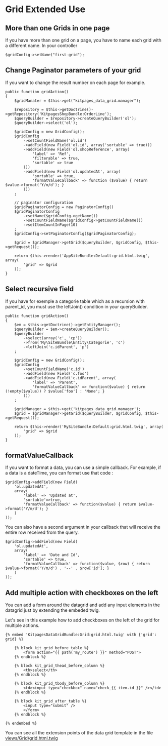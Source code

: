 Grid Extended Use
=================

More than one Grids in one page
-------------------------------
If you have more than one grid on a page, you have to name each grid with a different name. In your controller

    $gridConfig->setName("first-grid");

Change Paginator parameters of your grid
----------------------------------------
If you want to change the result number on each page for example.

    public function gridAction()
    {
        $gridManater = $this->get("kitpages_data_grid.manager");

        $repository = $this->getDoctrine()->getRepository('KitpagesShopBundle:OrderLine');
        $queryBuilder = $repository->createQueryBuilder('ol');
        $queryBuilder->select('ol');

        $gridConfig = new GridConfig();
        $gridConfig
            ->setCountFieldName('ol.id')
            ->addField(new Field('ol.id', array('sortable' => true)))
            ->addField(new Field('ol.shopReference', array(
                'label' => 'Ref',
                'filterable' => true,
                'sortable' => true
            )))
            ->addField(new Field('ol.updatedAt', array(
                'sortable' => true,
                'formatValueCallback' => function ($value) { return $value->format('Y/m/d'); }
            )))
        ;

        // paginator configuration
        $gridPaginatorConfig = new PaginatorConfig()
        $gridPaginatorConfig
            ->setName($gridConfig->getName())
            ->setCountFieldName($gridConfig->getCountFieldName())
            ->setItemCountInPage(10)
        ;
        $gridConfig->setPaginatorConfig($gridPaginatorConfig);

        $grid = $gridManager->getGrid($queryBuilder, $gridConfig, $this->getRequest());

        return $this->render('AppSiteBundle:Default:grid.html.twig', array(
            'grid' => $grid
        ));
    }

Select recursive field
----------------------
If you have for exemple a categorie table which as a recursion with parent_id, you must use 
the leftJoin() condition in your queryBuilder.

    public function gridAction()
    {
        $em = $this->getDoctrine()->getEntityManager();
        $queryBuilder = $em->createQueryBuilder();
        $queryBuilder
            ->select(array('c', 'cp'))
            ->from('My\SiteBundle\Entity\Categorie', 'c')
            ->leftJoin('c.idParent', 'p')
        ;

        $gridConfig = new GridConfig();
        $gridConfig
            ->setCountFieldName('c.id')
            ->addField(new Field('c.foo')
            ->addField(new Field('c.idParent', array(
                'label' => 'Parent',
                'formatValueCallback' => function($value) { return (!empty($value)) ? $value['foo'] : 'None'; }
            )))
        ;

        $gridManager = $this->get('kitpages_data_grid.manager');
        $grid = $gridManager->getGrid($queryBuilder, $gridConfig, $this->getRequest());

        return $this->render('MySiteBundle:Default:grid.html.twig', array(
            'grid' => $grid
        ));
    }

formatValueCallback
-------------------
If you want to format a data, you can use a simple callback. For example, if a data is a dateTime, you can format
use that code :

    $gridConfig->addField(new Field(
        'ol.updatedAt',
        array(
            'label' => 'Updated at',
            'sortable'=>true,
            'formatValueCallback' => function($value) { return $value->format('Y/m/d'); }
        )
    ));

You can also have a second argument in your callback that will receive the entire row received from the query.

    $gridConfig->addField(new Field(
        'ol.updatedAt',
        array(
            'label' => 'Date and Id',
            'sortable' => true,
            'formatValueCallback' => function($value, $row) { return $value->format('Y/m/d') . '--' . $row['id']; }
        )
    ));

Add multiple action with checkboxes on the left
-----------------------------------------------

You can add a form around the datagrid and add any input elements in the datagrid just by extending
the embeded twig.

Let's see in this example how to add checkboxes on the left of the grid for multiple actions.

    {% embed 'KitpagesDataGridBundle:Grid:grid.html.twig' with {'grid': grid} %}

        {% block kit_grid_before_table %}
            <form action="{{ path('my_route') }}" method="POST">
        {% endblock %}

        {% block kit_grid_thead_before_column %}
            <th>select</th>
        {% endblock %}

        {% block kit_grid_tbody_before_column %}
            <td><input type="checkbox" name="check_{{ item.id }}" /></td>
        {% endblock %}

        {% block kit_grid_after_table %}
            <input type="submit" />
            </form>
        {% endblock %}

    {% endembed %}

You can see all the extension points of the data grid template in the
file [views/Grid/grid.html.twig](https://github.com/kitpages/KitpagesDataGridBundle/blob/master/Resources/views/Grid/grid.html.twig)
